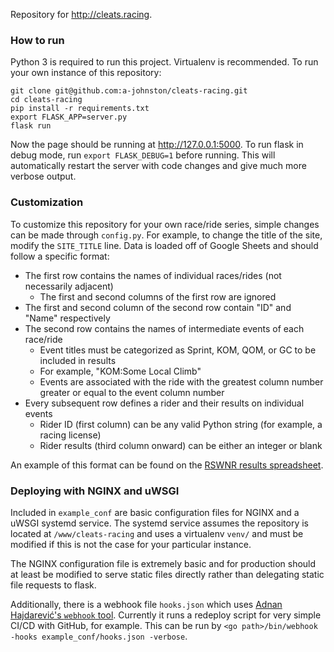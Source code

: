 Repository for <http://cleats.racing>.

### How to run
Python 3 is required to run this project. Virtualenv is recommended. To run your own instance of this repository:

```
git clone git@github.com:a-johnston/cleats-racing.git
cd cleats-racing
pip install -r requirements.txt
export FLASK_APP=server.py
flask run
```

Now the page should be running at <http://127.0.0.1:5000>. To run flask in debug mode, run `export FLASK_DEBUG=1` before running. This will automatically restart the server with code changes and give much more verbose output.

### Customization
To customize this repository for your own race/ride series, simple changes can be made through `config.py`. For example, to change the title of the site, modify the `SITE_TITLE` line. Data is loaded off of Google Sheets and should follow a specific format:
 - The first row contains the names of individual races/rides (not necessarily adjacent)
   * The first and second columns of the first row are ignored
 - The first and second column of the second row contain "ID" and "Name" respectively
 - The second row contains the names of intermediate events of each race/ride
   * Event titles must be categorized as Sprint, KOM, QOM, or GC to be included in results
   * For example, "KOM:Some Local Climb"
   * Events are associated with the ride with the greatest column number greater or equal to the event column number
 - Every subsequent row defines a rider and their results on individual events
   * Rider ID (first column) can be any valid Python string (for example, a racing license)
   * Rider results (third column onward) can be either an integer or blank

An example of this format can be found on the [RSWNR results spreadsheet](https://docs.google.com/spreadsheets/d/11uhc4wGjhvH5T-M6RTt9kyMA6oDoEJrDjxZZo_7chuA/edit?usp=sharing).

### Deploying with NGINX and uWSGI
Included in `example_conf` are basic configuration files for NGINX and a uWSGI systemd service. The systemd service assumes the repository is located at `/www/cleats-racing` and uses a virtualenv `venv/` and must be modified if this is not the case for your particular instance.

The NGINX configuration file is extremely basic and for production should at least be modified to serve static files directly rather than delegating static file requests to flask.

Additionally, there is a webhook file `hooks.json` which uses [Adnan Hajdarević's `webhook` tool](https://github.com/adnanh/webhook). Currently it runs a redeploy script for very simple CI/CD with GitHub, for example. This can be run by `<go path>/bin/webhook -hooks example_conf/hooks.json -verbose`.
